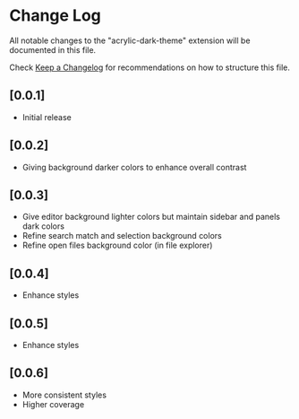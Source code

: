 # Change Log

All notable changes to the "acrylic-dark-theme" extension will be documented in this file.

Check [Keep a Changelog](http://keepachangelog.com/) for recommendations on how to structure this file.

## [0.0.1]

- Initial release

## [0.0.2]

- Giving background darker colors to enhance overall contrast

## [0.0.3]

- Give editor background lighter colors but maintain sidebar and panels dark colors
- Refine search match and selection background colors
- Refine open files background color (in file explorer)

## [0.0.4]

- Enhance styles

## [0.0.5]

- Enhance styles

## [0.0.6]

- More consistent styles
- Higher coverage